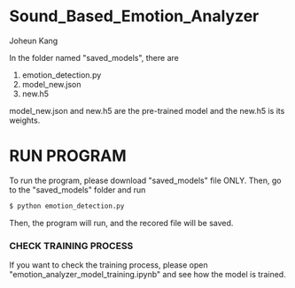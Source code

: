 # Sound_Based_Emotion_Analyzer
Joheun Kang 


In the folder named "saved_models", there are <br>

1. emotion_detection.py<br>
2. model_new.json<br>
3. new.h5<br>

model_new.json and new.h5 are the pre-trained model and the new.h5 is its weights. 

# RUN PROGRAM

To run the program, please download "saved_models" file ONLY. 
Then, go to the "saved_models" folder and run 

```bash
$ python emotion_detection.py
```

Then, the program will run, and the recored file will be saved.


### CHECK TRAINING PROCESS ###
If you want to check the training process, please open "emotion_analyzer_model_training.ipynb" and see how the model is trained. 
